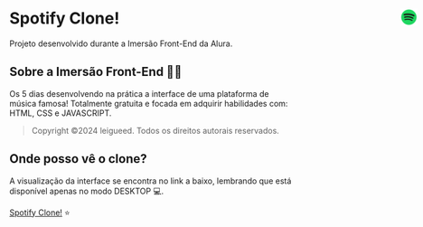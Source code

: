 # Spotify Clone! <img src="./assets/spotify.png" width="30px" style="position: absolute; right: 10px">

Projeto desenvolvido durante a Imersão Front-End da Alura.

## Sobre a Imersão Front-End 🤿💙

<p>Os 5 dias desenvolvendo na prática a interface de uma plataforma de música famosa! Totalmente gratuita e focada em adquirir habilidades com: HTML, CSS e JAVASCRIPT.</p>

> Copyright ©2024 leigueed. Todos os direitos autorais reservados.

## Onde posso vê o clone?
A visualização da interface se encontra no link a baixo, lembrando que está disponível apenas no modo DESKTOP 💻.
<p> <a href="https://leigueed.github.io/spotify-imersao/"> Spotify Clone!</a> ⭐</p>
